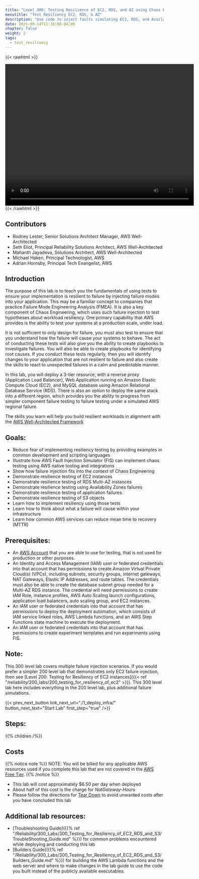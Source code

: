 ```yaml
---
title: "Level 300: Testing Resilience of EC2, RDS, and AZ using Chaos Engineering"
menutitle: "Test Resiliency EC2, RDS, & AZ"
description: "Use code to inject faults simulating EC2, RDS, and Availability Zone failures. These are used as part of Chaos Engineering to test workload resiliency"
date: 2021-09-14T11:16:08-04:00
chapter: false
weight: 2
tags:
  - test_resiliency
---
```


{{< rawhtml >}}
<center>
<video width="600" height="450" controls>
  <source src="https://d3h9zoi3eqyz7s.cloudfront.net/Reliability/Videos/chaos1.mp4" type="video/mp4">
  Your browser doesn't support video, or if you're on GitHub head to [wellarchitectedlabs.com](https://www.wellarchitectedlabs.com/reliability/300_labs/300_testing_for_resiliency_of_ec2_rds_and_s3/) to watch the video.
</video>
</center>
{{< /rawhtml >}}

## Contributors

* Rodney Lester, Senior Solutions Architect Manager, AWS Well-Architected
* Seth Eliot, Principal Reliability Solutions Architect, AWS Well-Architected
* Mahanth Jayadeva, Solutions Architect, AWS Well-Architected
* Michael Haken, Principal Technologist, AWS
* Adrian Hornsby, Principal Tech Evangelist, AWS

## Introduction

The purpose of this lab is to teach you the fundamentals of using tests to ensure your implementation is resilient to failure by injecting failure modes into your application. This may be a familiar concept to companies that practice Failure Mode Engineering Analysis (FMEA). It is also a key component of Chaos Engineering, which uses such failure injection to test hypotheses about workload resiliency. One primary capability that AWS provides is the ability to test your systems at a production scale, under load.

It is not sufficient to only design for failure, you must also test to ensure that you understand how the failure will cause your systems to behave. The act of conducting these tests will also give you the ability to create playbooks to investigate failures. You will also be able to create playbooks for identifying root causes. If you conduct these tests regularly, then you will identify changes to your application that are not resilient to failure and also create the skills to react to unexpected failures in a calm and predictable manner.

In this lab, you will deploy a 3-tier resource, with a reverse proxy (Application Load Balancer), Web Application running on Amazon Elastic Compute Cloud (EC2), and MySQL database using Amazon Relational Database Service (RDS). There is also an option to deploy the same stack into a different region, which provides you the ability to progress from simpler component failure testing to failure testing under a simulated AWS regional failure.

The skills you learn will help you build resilient workloads in alignment with the [AWS Well-Architected Framework](https://aws.amazon.com/architecture/well-architected/)

## Goals:

* Reduce fear of implementing resiliency testing by providing examples in common development and scripting languages
* Illustrate how AWS Fault Injection Simulator (FIS) can implement chaos testing using AWS native tooling and integrations
* Show how failure injection fits into the context of Chaos Engineering
* Demonstrate resilience testing of EC2 instances
* Demonstrate resilience testing of RDS Multi-AZ instances
* Demonstrate resilience testing using Availability Zones failures
* Demonstrate resilience testing of application failures.
* Demonstrate resilience testing of S3 objects
* Learn how to implement resiliency using those tests
* Learn how to think about what a failure will cause within your infrastructure
* Learn how common AWS services can reduce mean time to recovery (MTTR)

## Prerequisites:

* An [AWS Account](https://portal.aws.amazon.com/gp/aws/developer/registration/index.html) that you are able to use for testing, that is not used for production or other purposes.
* An Identity and Access Management (IAM) user or federated credentials into that account that has permissions to create Amazon Virtual Private Cloud(s) (VPCs), including subnets, security groups, internet gateways, NAT Gateways, Elastic IP Addresses, and route tables. The credentials must also be able to create the database subnet group needed for a Multi-AZ RDS instance. The credential will need permissions to create IAM Role, instance profiles, AWS Auto Scaling launch configurations, application load balancers, auto scaling group, and EC2 instances.
* An IAM user or federated credentials into that account that has permissions to deploy the deployment automation, which consists of IAM service linked roles, AWS Lambda functions, and an AWS Step Functions state machine to execute the deployment.
* An IAM user or federated credentials into that account that has permissions to create experiment templates and run experiments using FIS.

## Note:

This 300 level lab covers multiple failure injection scenarios. If you would prefer a simpler 200 level lab that demonstrates only EC2 failure injection, then see [Level 200: Testing for Resiliency of EC2 instances]({{< ref "/reliability/200_labs/200_testing_for_resiliency_of_ec2" >}}). This 300 level lab here includes everything in the 200 level lab, plus additional failure simulations.

{{< prev_next_button link_next_url="./1_deploy_infra/" button_next_text="Start Lab" first_step="true" />}}

## Steps:
{{% children /%}}

## Costs
{{% notice note %}}
NOTE: You will be billed for any applicable AWS resources used if you complete this lab that are not covered in the [AWS Free Tier](https://aws.amazon.com/free/).
{{% /notice %}}

* This lab will cost approximately $6.50 per day when deployed
* About half of this cost is the charge for _NatGateway-Hours_
* Please follow the directions for [Tear Down](./8_cleanup/) to avoid unwanted costs after you have concluded this lab


## Additional lab resources:

* [Troubleshooting Guide]({{% ref "/Reliability/300_Labs/300_Testing_for_Resiliency_of_EC2_RDS_and_S3/TroubleShooting_Guide.md" %}}) for common problems encountered while deploying and conducting this lab
* [Builders Guide]({{% ref "/Reliability/300_Labs/300_Testing_for_Resiliency_of_EC2_RDS_and_S3/Builders_Guide.md" %}}) for building the AWS Lambda functions and the web server and where to make changes in the lab guide to use the code you built instead of the publicly available executables.
